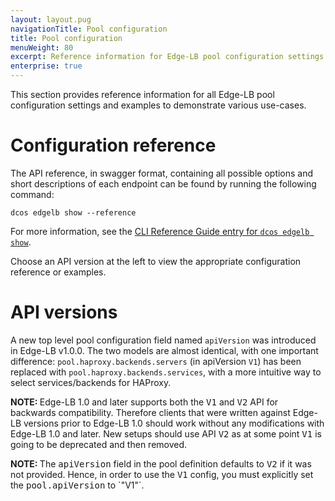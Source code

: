 ```yaml
---
layout: layout.pug
navigationTitle: Pool configuration
title: Pool configuration
menuWeight: 80
excerpt: Reference information for Edge-LB pool configuration settings
enterprise: true
---
```


This section provides reference information for all Edge-LB pool configuration settings and examples to demonstrate various use-cases.

# Configuration reference

The API reference, in swagger format, containing all possible options and short descriptions of each endpoint can be found by running the following command:

```
dcos edgelb show --reference
```

For more information, see the [CLI Reference Guide entry for `dcos edgelb show`](/1.4/cli-reference/dcos-edgelb-show/).

Choose an API version at the left to view the appropriate configuration reference or examples.

# API versions

A new top level pool configuration field named `apiVersion` was introduced in Edge-LB v1.0.0. The two models are almost identical, with one important difference: `pool.haproxy.backends.servers` (in apiVersion `V1`) has been replaced with `pool.haproxy.backends.services`, with a more intuitive way to select services/backends for HAProxy.

<p class="message--note"><strong>NOTE: </strong>Edge-LB 1.0 and later supports both the <tt>V1</tt> and <tt>V2</tt> API for backwards compatibility. Therefore clients that were written against Edge-LB versions prior to Edge-LB 1.0 should work without any modifications with Edge-LB 1.0 and later. New setups should use API <tt>V2</tt> as at some point <tt>V1</tt> is going to be deprecated and then removed.</p>

<p class="message--note"><strong>NOTE: </strong> The <tt>apiVersion</tt> field in the pool definition defaults to <tt>V2</tt> if it was not provided. Hence, in order to use the <tt>V1</tt> config, you must explicitly set the <tt>pool.apiVersion</tt> to `"V1"`.</p>
